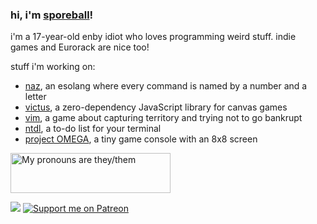 ### hi, i'm [sporeball](https://sporeball.dev)!
i'm a 17-year-old enby idiot who loves programming weird stuff. indie games and Eurorack are nice too!

stuff i'm working on:
- [naz](https://github.com/sporeball/naz), an esolang where every command is named by a number and a letter
- [victus](https://github.com/sporeball/victus), a zero-dependency JavaScript library for canvas games
- [vim](https://github.com/sporeball/vim), a game about capturing territory and trying not to go bankrupt
- [ntdl](https://github.com/sporeball/ntdl), a to-do list for your terminal
- [project OMEGA](https://github.com/sporeball/project-omega), a tiny game console with an 8x8 screen

<a href="https://pronouns.vercel.app" title="Add pronouns to your own profile">
  <img src="https://pronouns.vercel.app/they/them?gradient=anamnisar" width="256" height="64" alt="My pronouns are they/them">
</a>

<br/>

<a href="https://twitter.com/sporeball"><img src="https://img.shields.io/badge/twitter-%231DA1F2.svg?&style=for-the-badge&logo=twitter&logoColor=white"></a>
[![Support me on Patreon](https://img.shields.io/endpoint.svg?url=https%3A%2F%2Fshieldsio-patreon.vercel.app%2Fapi%3Fusername%3Dsporeball%26type%3Dpledges%26suffix%3D%252Fmonth&style=for-the-badge)](https://patreon.com/sporeball)

<!--
**sporeball/sporeball** is a ✨ _special_ ✨ repository because its `README.md` (this file) appears on your GitHub profile.

Here are some ideas to get you started:

- 🔭 I’m currently working on ...
- 🌱 I’m currently learning ...
- 👯 I’m looking to collaborate on ...
- 🤔 I’m looking for help with ...
- 💬 Ask me about ...
- 📫 How to reach me: ...
- 😄 Pronouns: ...
- ⚡ Fun fact: ...
-->
